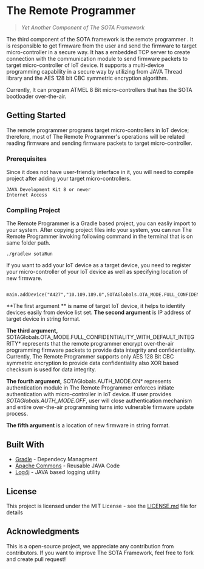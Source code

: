 # The Remote Programmer
> *Yet Another Component of The SOTA Framework*

The third component of the SOTA framework is the remote programmer .  It  is  responsible  to  get  firmware  from  the user  and  send  the  firmware  to target  micro-controller  in  a  secure way.  It  has  a embedded TCP  server  to  create  connection  with  the communication  module  to  send  firmware  packets  to  target micro-controller  of  IoT  device.  It  supports  a  multi-device programming  capability  in  a  secure  way  by  utilizing  from JAVA  Thread  library  and  the  AES  128  bit  CBC  symmetric encryption algorithm. 

Currently, It can program ATMEL 8 Bit micro-controllers that has the SOTA bootloader over-the-air. 

## Getting Started

The remote programmer programs target micro-controllers in IoT device; therefore, most of The Remote Programmer's operations will be related reading firmware and sending firmware packets to target micro-controller.

### Prerequisites

Since it does not have user-friendly interface in it, you will need to compile project after adding your target micro-controllers.
```
JAVA Development Kit 8 or newer
Internet Access
```

### Compiling Project
The Remote Programmer is a Gradle based project, you can easliy import to your system. 
After copying project files into your system, you can run The Remote Programmer invoking following command in the terminal that is on same folder path.

    ./gradlew sotaRun

If you want to add your IoT device as a target device, you need to register your micro-controller of your IoT device as well as specifying location of new firmware.

      main.addDevice("A427","10.109.189.0",SOTAGlobals.OTA_MODE.FULL_CONFIDENTIALITY_WITH_DEFAULT_INTEGRITY,SOTAGlobals.AUTH_MODE.ON,"/Blink.ino.hex");
    

**The first argument ** is name of target IoT device, it helps to identify devices easily from device list set.
**The second argument** is IP address of target device in string format.

**The third argument,** SOTAGlobals.OTA_MODE.FULL_CONFIDENTIALITY_WITH_DEFAULT_INTEGRITY* represents that the remote programmer encrypt over-the-air programming firmware packets to provide data integrity and confidentiality. Currently, The Remote Programmer supports only AES 128 Bit CBC symmetric encryption to provide data confidentiality also XOR based checksum is used for data integrity.

**The fourth argument,** SOTAGlobals.AUTH_MODE.ON* represents authentication module in The Remote Programmer enforces initiate authentication with micro-controller in IoT device. If user provides *SOTAGlobals.AUTH_MODE.OFF*, user will close authentication mechanism and entire over-the-air programming turns into vulnerable firmware update process.

**The fifth argument** is a location of new firmware in string format.

## Built With

* [Gradle](https://gradle.org) - Dependecy Managment
* [Apache Commons](https://commons.apache.org) - Reusable JAVA Code
* [Log4j](https://logging.apache.org/log4j/2.x/) - JAVA based logging utility


## License

This project is licensed under the MIT License - see the [LICENSE.md](LICENSE.md) file for details

## Acknowledgments
This is a open-source project, we appreciate any contribution from contributors. If you want to improve The SOTA Framework, feel free to fork and create pull request!

